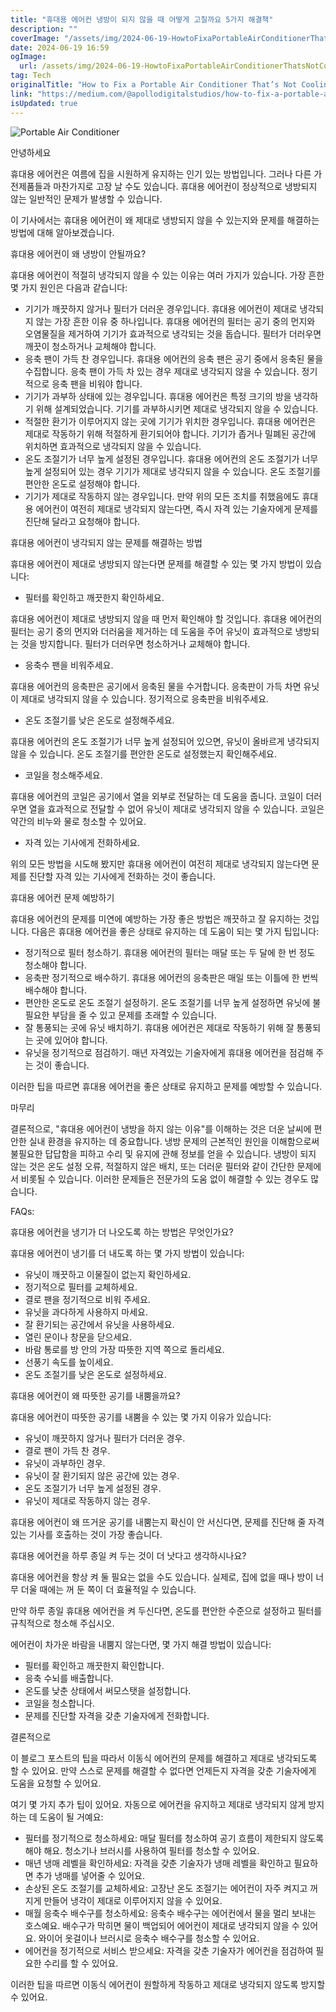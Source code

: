 ```yaml
---
title: "휴대용 에어컨 냉방이 되지 않을 때 어떻게 고칠까요 5가지 해결책"
description: ""
coverImage: "/assets/img/2024-06-19-HowtoFixaPortableAirConditionerThatsNotCooling5Solutions_0.png"
date: 2024-06-19 16:59
ogImage:
  url: /assets/img/2024-06-19-HowtoFixaPortableAirConditionerThatsNotCooling5Solutions_0.png
tag: Tech
originalTitle: "How to Fix a Portable Air Conditioner That’s Not Cooling? (5 Solutions)"
link: "https://medium.com/@apollodigitalstudios/how-to-fix-a-portable-air-conditioner-thats-not-cooling-5-solutions-40d09e460136"
isUpdated: true
---
```


![Portable Air Conditioner](/assets/img/2024-06-19-HowtoFixaPortableAirConditionerThatsNotCooling5Solutions_0.png)

안녕하세요

휴대용 에어컨은 여름에 집을 시원하게 유지하는 인기 있는 방법입니다. 그러나 다른 가전제품들과 마찬가지로 고장 날 수도 있습니다. 휴대용 에어컨이 정상적으로 냉방되지 않는 일반적인 문제가 발생할 수 있습니다.

이 기사에서는 휴대용 에어컨이 왜 제대로 냉방되지 않을 수 있는지와 문제를 해결하는 방법에 대해 알아보겠습니다.

<!-- cozy-coder - 수평 -->

<ins class="adsbygoogle"
     style="display:block"
     data-ad-client="ca-pub-4877378276818686"
     data-ad-slot="1107185301"
     data-ad-format="auto"
     data-full-width-responsive="true"></ins>

<script>
     (adsbygoogle = window.adsbygoogle || []).push({});
</script>

휴대용 에어컨이 왜 냉방이 안될까요?

휴대용 에어컨이 적절히 냉각되지 않을 수 있는 이유는 여러 가지가 있습니다. 가장 흔한 몇 가지 원인은 다음과 같습니다:

- 기기가 깨끗하지 않거나 필터가 더러운 경우입니다. 휴대용 에어컨이 제대로 냉각되지 않는 가장 흔한 이유 중 하나입니다. 휴대용 에어컨의 필터는 공기 중의 먼지와 오염물질을 제거하여 기기가 효과적으로 냉각되는 것을 돕습니다. 필터가 더러우면 깨끗이 청소하거나 교체해야 합니다.
- 응축 팬이 가득 찬 경우입니다. 휴대용 에어컨의 응축 팬은 공기 중에서 응축된 물을 수집합니다. 응축 팬이 가득 차 있는 경우 제대로 냉각되지 않을 수 있습니다. 정기적으로 응축 팬을 비워야 합니다.
- 기기가 과부하 상태에 있는 경우입니다. 휴대용 에어컨은 특정 크기의 방을 냉각하기 위해 설계되었습니다. 기기를 과부하시키면 제대로 냉각되지 않을 수 있습니다.
- 적절한 환기가 이루어지지 않는 곳에 기기가 위치한 경우입니다. 휴대용 에어컨은 제대로 작동하기 위해 적절하게 환기되어야 합니다. 기기가 좁거나 밀폐된 공간에 위치하면 효과적으로 냉각되지 않을 수 있습니다.
- 온도 조절기가 너무 높게 설정된 경우입니다. 휴대용 에어컨의 온도 조절기가 너무 높게 설정되어 있는 경우 기기가 제대로 냉각되지 않을 수 있습니다. 온도 조절기를 편안한 온도로 설정해야 합니다.
- 기기가 제대로 작동하지 않는 경우입니다. 만약 위의 모든 조치를 취했음에도 휴대용 에어컨이 여전히 제대로 냉각되지 않는다면, 즉시 자격 있는 기술자에게 문제를 진단해 달라고 요청해야 합니다.

휴대용 에어컨이 냉각되지 않는 문제를 해결하는 방법

<!-- cozy-coder - 수평 -->

<ins class="adsbygoogle"
     style="display:block"
     data-ad-client="ca-pub-4877378276818686"
     data-ad-slot="1107185301"
     data-ad-format="auto"
     data-full-width-responsive="true"></ins>

<script>
     (adsbygoogle = window.adsbygoogle || []).push({});
</script>

휴대용 에어컨이 제대로 냉방되지 않는다면 문제를 해결할 수 있는 몇 가지 방법이 있습니다:

- 필터를 확인하고 깨끗한지 확인하세요.

휴대용 에어컨이 제대로 냉방되지 않을 때 먼저 확인해야 할 것입니다. 휴대용 에어컨의 필터는 공기 중의 먼지와 더러움을 제거하는 데 도움을 주어 유닛이 효과적으로 냉방되는 것을 방지합니다. 필터가 더러우면 청소하거나 교체해야 합니다.

- 응축수 팬을 비워주세요.

<!-- cozy-coder - 수평 -->

<ins class="adsbygoogle"
     style="display:block"
     data-ad-client="ca-pub-4877378276818686"
     data-ad-slot="1107185301"
     data-ad-format="auto"
     data-full-width-responsive="true"></ins>

<script>
     (adsbygoogle = window.adsbygoogle || []).push({});
</script>

휴대용 에어컨의 응축판은 공기에서 응축된 물을 수거합니다. 응축판이 가득 차면 유닛이 제대로 냉각되지 않을 수 있습니다. 정기적으로 응축판을 비워주세요.

- 온도 조절기를 낮은 온도로 설정해주세요.

휴대용 에어컨의 온도 조절기가 너무 높게 설정되어 있으면, 유닛이 올바르게 냉각되지 않을 수 있습니다. 온도 조절기를 편안한 온도로 설정했는지 확인해주세요.

- 코일을 청소해주세요.

<!-- cozy-coder - 수평 -->

<ins class="adsbygoogle"
     style="display:block"
     data-ad-client="ca-pub-4877378276818686"
     data-ad-slot="1107185301"
     data-ad-format="auto"
     data-full-width-responsive="true"></ins>

<script>
     (adsbygoogle = window.adsbygoogle || []).push({});
</script>

휴대용 에어컨의 코일은 공기에서 열을 외부로 전달하는 데 도움을 줍니다. 코일이 더러우면 열을 효과적으로 전달할 수 없어 유닛이 제대로 냉각되지 않을 수 있습니다. 코일은 약간의 비누와 물로 청소할 수 있어요.

- 자격 있는 기사에게 전화하세요.

위의 모든 방법을 시도해 봤지만 휴대용 에어컨이 여전히 제대로 냉각되지 않는다면 문제를 진단할 자격 있는 기사에게 전화하는 것이 좋습니다.

휴대용 에어컨 문제 예방하기

<!-- cozy-coder - 수평 -->

<ins class="adsbygoogle"
     style="display:block"
     data-ad-client="ca-pub-4877378276818686"
     data-ad-slot="1107185301"
     data-ad-format="auto"
     data-full-width-responsive="true"></ins>

<script>
     (adsbygoogle = window.adsbygoogle || []).push({});
</script>

휴대용 에어컨의 문제를 미연에 예방하는 가장 좋은 방법은 깨끗하고 잘 유지하는 것입니다. 다음은 휴대용 에어컨을 좋은 상태로 유지하는 데 도움이 되는 몇 가지 팁입니다:

- 정기적으로 필터 청소하기. 휴대용 에어컨의 필터는 매달 또는 두 달에 한 번 정도 청소해야 합니다.
- 응축판 정기적으로 배수하기. 휴대용 에어컨의 응축판은 매일 또는 이틀에 한 번씩 배수해야 합니다.
- 편안한 온도로 온도 조절기 설정하기. 온도 조절기를 너무 높게 설정하면 유닛에 불필요한 부담을 줄 수 있고 문제를 초래할 수 있습니다.
- 잘 통풍되는 곳에 유닛 배치하기. 휴대용 에어컨은 제대로 작동하기 위해 잘 통풍되는 곳에 있어야 합니다.
- 유닛을 정기적으로 점검하기. 매년 자격있는 기술자에게 휴대용 에어컨을 점검해 주는 것이 좋습니다.

이러한 팁을 따르면 휴대용 에어컨을 좋은 상태로 유지하고 문제를 예방할 수 있습니다.

마무리

<!-- cozy-coder - 수평 -->

<ins class="adsbygoogle"
     style="display:block"
     data-ad-client="ca-pub-4877378276818686"
     data-ad-slot="1107185301"
     data-ad-format="auto"
     data-full-width-responsive="true"></ins>

<script>
     (adsbygoogle = window.adsbygoogle || []).push({});
</script>

결론적으로, "휴대용 에어컨이 냉방을 하지 않는 이유"를 이해하는 것은 더운 날씨에 편안한 실내 환경을 유지하는 데 중요합니다. 냉방 문제의 근본적인 원인을 이해함으로써 불필요한 답답함을 피하고 수리 및 유지에 관해 정보를 얻을 수 있습니다. 냉방이 되지 않는 것은 온도 설정 오류, 적절하지 않은 배치, 또는 더러운 필터와 같이 간단한 문제에서 비롯될 수 있습니다. 이러한 문제들은 전문가의 도움 없이 해결할 수 있는 경우도 많습니다.

FAQs:

휴대용 에어컨을 냉기가 더 나오도록 하는 방법은 무엇인가요?

휴대용 에어컨이 냉기를 더 내도록 하는 몇 가지 방법이 있습니다:

<!-- cozy-coder - 수평 -->

<ins class="adsbygoogle"
     style="display:block"
     data-ad-client="ca-pub-4877378276818686"
     data-ad-slot="1107185301"
     data-ad-format="auto"
     data-full-width-responsive="true"></ins>

<script>
     (adsbygoogle = window.adsbygoogle || []).push({});
</script>

- 유닛이 깨끗하고 이물질이 없는지 확인하세요.
- 정기적으로 필터를 교체하세요.
- 결로 팬을 정기적으로 비워 주세요.
- 유닛을 과다하게 사용하지 마세요.
- 잘 환기되는 공간에서 유닛을 사용하세요.
- 열린 문이나 창문을 닫으세요.
- 바람 통로를 방 안의 가장 따뜻한 지역 쪽으로 돌리세요.
- 선풍기 속도를 높이세요.
- 온도 조절기를 낮은 온도로 설정하세요.

휴대용 에어컨이 왜 따뜻한 공기를 내뿜을까요?

휴대용 에어컨이 따뜻한 공기를 내뿜을 수 있는 몇 가지 이유가 있습니다:

- 유닛이 깨끗하지 않거나 필터가 더러운 경우.
- 결로 팬이 가득 찬 경우.
- 유닛이 과부하인 경우.
- 유닛이 잘 환기되지 않은 공간에 있는 경우.
- 온도 조절기가 너무 높게 설정된 경우.
- 유닛이 제대로 작동하지 않는 경우.

<!-- cozy-coder - 수평 -->

<ins class="adsbygoogle"
     style="display:block"
     data-ad-client="ca-pub-4877378276818686"
     data-ad-slot="1107185301"
     data-ad-format="auto"
     data-full-width-responsive="true"></ins>

<script>
     (adsbygoogle = window.adsbygoogle || []).push({});
</script>

휴대용 에어컨이 왜 뜨거운 공기를 내뿜는지 확신이 안 서신다면, 문제를 진단해 줄 자격 있는 기사를 호출하는 것이 가장 좋습니다.

휴대용 에어컨을 하루 종일 켜 두는 것이 더 낫다고 생각하시나요?

휴대용 에어컨을 항상 켜 둘 필요는 없을 수도 있습니다. 실제로, 집에 없을 때나 방이 너무 더울 때에는 꺼 둔 쪽이 더 효율적일 수 있습니다.

만약 하루 종일 휴대용 에어컨을 켜 두신다면, 온도를 편안한 수준으로 설정하고 필터를 규칙적으로 청소해 주십시오.

<!-- cozy-coder - 수평 -->

<ins class="adsbygoogle"
     style="display:block"
     data-ad-client="ca-pub-4877378276818686"
     data-ad-slot="1107185301"
     data-ad-format="auto"
     data-full-width-responsive="true"></ins>

<script>
     (adsbygoogle = window.adsbygoogle || []).push({});
</script>

에어컨이 차가운 바람을 내뿜지 않는다면, 몇 가지 해결 방법이 있습니다:

- 필터를 확인하고 깨끗한지 확인합니다.
- 응축 수뇌를 배출합니다.
- 온도를 낮춘 상태에서 써모스탯을 설정합니다.
- 코일을 청소합니다.
- 문제를 진단할 자격을 갖춘 기술자에게 전화합니다.

결론적으로

<!-- cozy-coder - 수평 -->

<ins class="adsbygoogle"
     style="display:block"
     data-ad-client="ca-pub-4877378276818686"
     data-ad-slot="1107185301"
     data-ad-format="auto"
     data-full-width-responsive="true"></ins>

<script>
     (adsbygoogle = window.adsbygoogle || []).push({});
</script>

이 블로그 포스트의 팁을 따라서 이동식 에어컨의 문제를 해결하고 제대로 냉각되도록 할 수 있어요. 만약 스스로 문제를 해결할 수 없다면 언제든지 자격을 갖춘 기술자에게 도움을 요청할 수 있어요.

여기 몇 가지 추가 팁이 있어요. 자동으로 에어컨을 유지하고 제대로 냉각되지 않게 방지하는 데 도움이 될 거예요:

- 필터를 정기적으로 청소하세요: 매달 필터를 청소하여 공기 흐름이 제한되지 않도록 해야 해요. 청소기나 브러시를 사용하여 필터를 청소할 수 있어요.
- 매년 냉매 레벨을 확인하세요: 자격을 갖춘 기술자가 냉매 레벨을 확인하고 필요하면 추가 냉매를 넣어줄 수 있어요.
- 손상된 온도 조절기를 교체하세요: 고장난 온도 조절기는 에어컨이 자주 켜지고 꺼지게 만들어 냉각이 제대로 이루어지지 않을 수 있어요.
- 매월 응축수 배수구를 청소하세요: 응축수 배수구는 에어컨에서 물을 멀리 보내는 호스예요. 배수구가 막히면 물이 백업되어 에어컨이 제대로 냉각되지 않을 수 있어요. 와이어 옷걸이나 브러시로 응축수 배수구를 청소할 수 있어요.
- 에어컨을 정기적으로 서비스 받으세요: 자격을 갖춘 기술자가 에어컨을 점검하여 필요한 수리를 할 수 있어요.

이러한 팁을 따르면 이동식 에어컨이 원할하게 작동하고 제대로 냉각되지 않도록 방지할 수 있어요.
